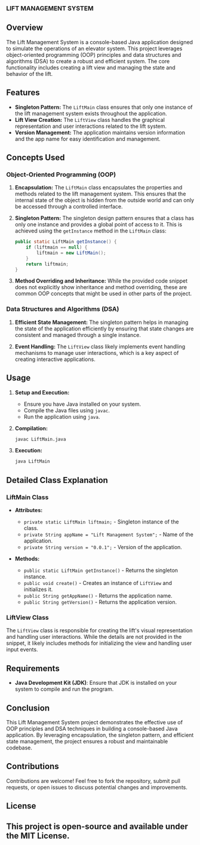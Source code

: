 ### LIFT MANAGEMENT SYSTEM


## Overview

The Lift Management System is a console-based Java application designed to simulate the operations of an elevator system. This project leverages object-oriented programming (OOP) principles and data structures and algorithms (DSA) to create a robust and efficient system. The core functionality includes creating a lift view and managing the state and behavior of the lift.

## Features

- **Singleton Pattern:** The `LiftMain` class ensures that only one instance of the lift management system exists throughout the application.
- **Lift View Creation:** The `LiftView` class handles the graphical representation and user interactions related to the lift system.
- **Version Management:** The application maintains version information and the app name for easy identification and management.

## Concepts Used

### Object-Oriented Programming (OOP)

1. **Encapsulation:** The `LiftMain` class encapsulates the properties and methods related to the lift management system. This ensures that the internal state of the object is hidden from the outside world and can only be accessed through a controlled interface.

2. **Singleton Pattern:** The singleton design pattern ensures that a class has only one instance and provides a global point of access to it. This is achieved using the `getInstance` method in the `LiftMain` class:
   ```java
   public static LiftMain getInstance() {
       if (liftmain == null) {
           liftmain = new LiftMain();
       }
       return liftmain;
   }
   ```

3. **Method Overriding and Inheritance:** While the provided code snippet does not explicitly show inheritance and method overriding, these are common OOP concepts that might be used in other parts of the project.

### Data Structures and Algorithms (DSA)

1. **Efficient State Management:** The singleton pattern helps in managing the state of the application efficiently by ensuring that state changes are consistent and managed through a single instance.
   
2. **Event Handling:** The `LiftView` class likely implements event handling mechanisms to manage user interactions, which is a key aspect of creating interactive applications.

## Usage

1. **Setup and Execution:**
   - Ensure you have Java installed on your system.
   - Compile the Java files using `javac`.
   - Run the application using `java`.

2. **Compilation:**
   ```bash
   javac LiftMain.java
   ```

3. **Execution:**
   ```bash
   java LiftMain
   ```

## Detailed Class Explanation

### LiftMain Class

- **Attributes:**
  - `private static LiftMain liftmain;` - Singleton instance of the class.
  - `private String appName = "Lift Management System";` - Name of the application.
  - `private String version = "0.0.1";` - Version of the application.

- **Methods:**
  - `public static LiftMain getInstance()` - Returns the singleton instance.
  - `public void create()` - Creates an instance of `LiftView` and initializes it.
  - `public String getAppName()` - Returns the application name.
  - `public String getVersion()` - Returns the application version.

### LiftView Class

The `LiftView` class is responsible for creating the lift's visual representation and handling user interactions. While the details are not provided in the snippet, it likely includes methods for initializing the view and handling user input events.

## Requirements

- **Java Development Kit (JDK)**: Ensure that JDK is installed on your system to compile and run the program.

## Conclusion

This Lift Management System project demonstrates the effective use of OOP principles and DSA techniques in building a console-based Java application. By leveraging encapsulation, the singleton pattern, and efficient state management, the project ensures a robust and maintainable codebase.

## Contributions

Contributions are welcome! Feel free to fork the repository, submit pull requests, or open issues to discuss potential changes and improvements.

## License

This project is open-source and available under the MIT License.
---


